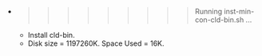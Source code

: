 * >>>>>>>>> Running inst-min-con-cld-bin.sh ...
  * Install cld-bin.
  * Disk size = 1197260K. Space Used = 16K.
